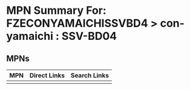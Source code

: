 



# MPN Summary For: FZECONYAMAICHISSVBD4 > con-yamaichi : SSV-BD04

## MPNs
  

|MPN|Direct Links|Search Links|
| :--- | :--- | :--- |
||||

